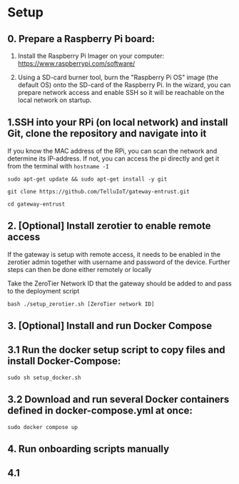 # Setup

## 0. Prepare a Raspberry Pi board:

1. Install the Raspberry Pi Imager on your computer: https://www.raspberrypi.com/software/

2. Using a SD-card burner tool, burn the "Raspberry Pi OS" image (the default OS) onto the SD-card of the Raspberry Pi. In the wizard, you can prepare network access and enable SSH so it will be reachable on the local network on startup.

## 1.SSH into your RPi (on local network) and install Git, clone the repository and navigate into it

If you know the MAC address of the RPi, you can scan the network and determine its IP-address. If not, you can access the pi directly and get it from the terminal with `hostname -I`

`sudo apt-get update && sudo apt-get install -y git`

`git clone https://github.com/TelluIoT/gateway-entrust.git`

`cd gateway-entrust`

## 2. [Optional] Install zerotier to enable remote access

If the gateway is setup with remote access, it needs to be enabled in the zerotier admin together with username and password of the device. Further steps can then be done either remotely or locally

Take the ZeroTier Network ID that the gateway should be added to and pass to the deployment script

`bash ./setup_zerotier.sh [ZeroTier network ID]`

## 3. [Optional] Install and run Docker Compose

## 3.1 Run the docker setup script to copy files and install Docker-Compose:

`sudo sh setup_docker.sh`

## 3.2 Download and run several Docker containers defined in docker-compose.yml at once:

`sudo docker compose up`


## 4. Run onboarding scripts manually

## 4.1 
